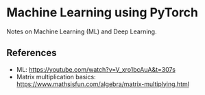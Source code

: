 # Machine Learning using PyTorch

Notes on Machine Learning (ML) and Deep Learning.

## References

- ML: <https://youtube.com/watch?v=V_xro1bcAuA&t=307s>
- Matrix multiplication basics: <https://www.mathsisfun.com/algebra/matrix-multiplying.html>